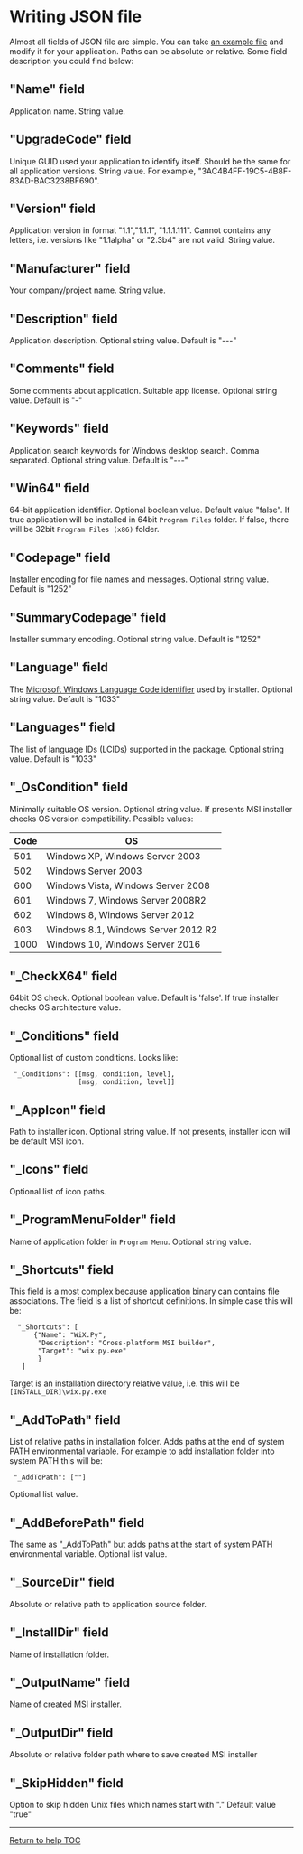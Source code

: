 # Writing JSON file
Almost all fields of JSON file are simple. You can take [an example file](https://github.com/sk1project/wixpy/blob/master/samples/wixpy.json)
and modify it for your application. Paths can be absolute or relative. Some field 
description you could find below: 


## "Name" field
Application name. String value.

## "UpgradeCode" field
Unique GUID used your application to identify itself. Should be the same for all 
application versions. String value. For example, "3AC4B4FF-19C5-4B8F-83AD-BAC3238BF690".

## "Version" field
Application version in format "1.1","1.1.1", "1.1.1.111". Cannot contains any
letters, i.e. versions like "1.1alpha" or "2.3b4" are not valid. String value.

## "Manufacturer" field
Your company/project name. String value.

## "Description" field
Application description. Optional string value. Default is "---"

## "Comments" field
Some comments about application. Suitable app license. Optional string value. 
Default is "-"

## "Keywords" field
Application search keywords for Windows desktop search. Comma separated.
Optional string value. Default is "---"

## "Win64" field
64-bit application identifier. Optional boolean value. Default value "false".
If true application will be installed in 64bit `Program Files` folder. If false,
there will be 32bit `Program Files (x86)` folder.

## "Codepage" field
Installer encoding for file names and messages. Optional string value. Default
is "1252"

## "SummaryCodepage" field
Installer summary encoding. Optional string value. Default is "1252"

## "Language" field
The [Microsoft Windows Language Code identifier](https://msdn.microsoft.com/en-us/library/cc233965.aspx)
used by installer. Optional string value. Default is "1033"

## "Languages" field
The list of language IDs (LCIDs) supported in the package. Optional string value. 
Default is "1033"

## "_OsCondition" field
Minimally suitable OS version. Optional string value. If presents MSI installer 
checks OS version compatibility. Possible values: 

| Code  | OS                                  |
| ----- | ----------------------------------- |
| 501   | Windows XP, Windows Server 2003     |
| 502   | Windows Server 2003                 |
| 600   | Windows Vista, Windows Server 2008  |
| 601   | Windows 7, Windows Server 2008R2    |
| 602   | Windows 8, Windows Server 2012      |
| 603   | Windows 8.1, Windows Server 2012 R2 |
| 1000  | Windows 10, Windows Server 2016     |


## "_CheckX64" field
64bit OS check. Optional boolean value. Default is 'false'. If true installer 
checks OS architecture value.
 
## "_Conditions" field
Optional list of custom conditions. Looks like:
```
 "_Conditions": [[msg, condition, level],
                 [msg, condition, level]]
```

## "_AppIcon" field
Path to installer icon. Optional string value. If not presents, installer icon
will be default MSI icon.

## "_Icons" field
Optional list of icon paths.

## "_ProgramMenuFolder" field
Name of application folder in `Program Menu`. Optional string value.

## "_Shortcuts" field
This field is a most complex because application binary can contains file 
associations. The field is a list of shortcut definitions. In simple case this
will be:
```
  "_Shortcuts": [
      {"Name": "WiX.Py",
       "Description": "Cross-platform MSI builder",
       "Target": "wix.py.exe"
       }
   ]
```
Target is an installation directory relative value, i.e. this will be 
`[INSTALL_DIR]\wix.py.exe`

## "_AddToPath" field
List of relative paths in installation folder. Adds paths at the end of 
system PATH environmental variable. For example to add installation folder into 
system PATH this will be:
```
 "_AddToPath": [""]
```
Optional list value.

## "_AddBeforePath" field
The same as  "_AddToPath" but adds paths at the start of system PATH 
environmental variable. Optional list value.

## "_SourceDir" field
Absolute or relative path to application source folder.

## "_InstallDir" field
Name of installation folder.

## "_OutputName" field
Name of created MSI installer.

## "_OutputDir" field
Absolute or relative folder path where to save created MSI installer

## "_SkipHidden" field
Option to skip hidden Unix files which names start with "." Default value "true" 

---

[Return to help TOC](https://wix.sk1project.net/docs.php)